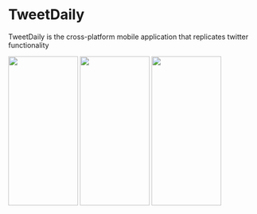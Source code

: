 # TweetDaily
TweetDaily is the cross-platform mobile application that replicates twitter functionality


<img src="https://user-images.githubusercontent.com/96570552/222964941-055ca203-6d18-4475-a8ca-868a57a8a908.png" width="140" height="300"/>     
<img src="https://user-images.githubusercontent.com/96570552/222965126-b18230c2-6d2d-49d6-b15e-bf14751ecb3b.png" width="140" height="300" />

<img src="https://user-images.githubusercontent.com/96570552/222965201-589418ca-57d4-4d1a-9cfb-e67ef0556e2a.png" width="140" height="300" />

